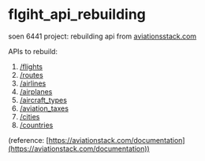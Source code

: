 # flgiht_api_rebuilding
soen 6441 project: rebuilding api from [aviationsstack.com](https://aviationstack.com/documentation)

APIs to rebuild:

1. [/flights](/documents/APIs/flights.md) 
2. [/routes](/documents/APIs/routes.md)
3. [/airlines](/documents/APIs/airlines.md)
4. [/airplanes](/documents/APIs/airplanes.md)
5. [/aircraft_types](/documents/APIs/aircraft_types.md)
6. [/aviation_taxes](/documents/APIs/aviation_taxes.md)
7. [/cities](/documents/APIs/cities.md)
8. [/countries](/documents/APIs/countries.md)
 
(reference: [https://aviationstack.com/documentation](https://aviationstack.com/documentation))

    
    

